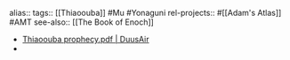 alias::
tags:: [[Thiaoouba]] #Mu #Yonaguni 
rel-projects:: #[[Adam's Atlas]] #AMT
see-also:: [[The Book of Enoch]]

- [Thiaoouba prophecy.pdf | DuusAir](hook://file/pcdp7rArS?p=MSBLbm93bGVkZ2UgTGlicmFyaWVzL0FkYW0ncyBBdGxhcw==&n=Thiaoouba%20prophecy%2Epdf)
-